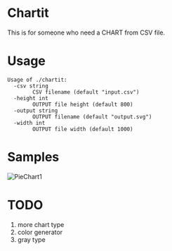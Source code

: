 Chartit
=======

This is for someone who need a CHART from CSV file.

Usage
=====


	Usage of ./chartit:
	  -csv string
	        CSV filename (default "input.csv")
	  -height int
	        OUTPUT file height (default 800)
	  -output string
	        OUTPUT filename (default "output.svg")
	  -width int
	        OUTPUT file width (default 1000)

Samples
=======

![PieChart1](https://rawgit.com/guesslin/chartit/master/samples/output.svg)

TODO
====

1. more chart type
2. color generator
3. gray type

